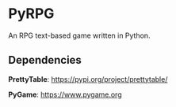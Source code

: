 # PyRPG
An RPG text-based game written in Python.
## Dependencies
**PrettyTable**: https://pypi.org/project/prettytable/

**PyGame**: https://www.pygame.org
